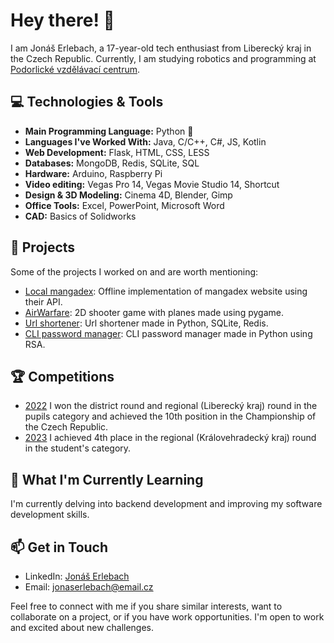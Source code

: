 # Hey there! 👋

I am Jonáš Erlebach, a 17-year-old tech enthusiast from Liberecký kraj in the Czech Republic. Currently, I am studying robotics and programming at [Podorlické vzdělávací centrum](https://www.sspvc.cz/).
## 💻 Technologies & Tools
- **Main Programming Language:** Python 🐍
- **Languages I've Worked With:** Java, C/C++, C#, JS, Kotlin
- **Web Development:** Flask, HTML, CSS, LESS
- **Databases:** MongoDB, Redis, SQLite, SQL
- **Hardware:** Arduino, Raspberry Pi
- **Video editing:** Vegas Pro 14, Vegas Movie Studio 14, Shortcut
- **Design & 3D Modeling:** Cinema 4D, Blender, Gimp
- **Office Tools:** Excel, PowerPoint, Microsoft Word
- **CAD:** Basics of Solidworks

## 🚀 Projects
Some of the projects I worked on and are worth mentioning:
- [Local mangadex](https://github.com/jonasek369/local-mdx-public): Offline implementation of mangadex website using their API.
- [AirWarfare](https://github.com/jonasek369/Plane-Game): 2D shooter game with planes made using pygame.
- [Url shortener](https://github.com/jonasek369/url-shortener): Url shortener made in Python, SQLite, Redis.
- [CLI password manager](https://github.com/jonasek369/python-password-manager): CLI password manager made in Python using RSA.

## 🏆 Competitions
- [2022](https://www.talentovani.cz/souteze/soutez-v-programovani/archive) I won the district round and regional (Liberecký kraj) round in the pupils category and achieved the 10th position in the Championship of the Czech Republic.
- [2023](https://www.talentovani.cz/souteze/soutez-v-programovani/archive) I achieved 4th place in the regional (Královehradecký kraj) round in the student's category.


## 🌱 What I'm Currently Learning
I'm currently delving into backend development and improving my software development skills.

## 📫 Get in Touch
- LinkedIn: [Jonáš Erlebach](https://www.linkedin.com/in/jon%C3%A1%C5%A1-erlebach-60a8561b4/)
- Email: jonaserlebach@email.cz

Feel free to connect with me if you share similar interests, want to collaborate on a project, or if you have work opportunities. I'm open to work and excited about new challenges.
